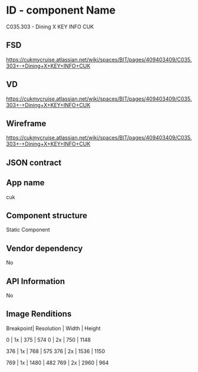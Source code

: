 # ID - component Name
C035.303 - Dining X KEY INFO CUK
## FSD
https://cukmycruise.atlassian.net/wiki/spaces/BIT/pages/409403409/C035.303+-+Dining+X+KEY+INFO+CUK

## VD
https://cukmycruise.atlassian.net/wiki/spaces/BIT/pages/409403409/C035.303+-+Dining+X+KEY+INFO+CUK

## Wireframe
https://cukmycruise.atlassian.net/wiki/spaces/BIT/pages/409403409/C035.303+-+Dining+X+KEY+INFO+CUK

## JSON contract

## App name
cuk
## Component structure
Static Component

## Vendor dependency
No

## API Information
No

## Image Renditions
Breakpoint| Resolution | Width | Height

0 | 1x | 375 | 574
0 | 2x | 750 | 1148

376 | 1x | 768 | 575
376 | 2x | 1536 | 1150

769 | 1x | 1480 | 482
769 | 2x | 2960 | 964

